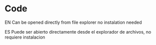 # Code
EN
Can be opened directly from file explorer no instalation needed

ES
Puede ser abierto directamente desde el explorador de archivos, no requiere instalacion

